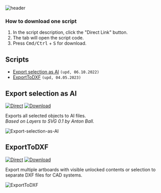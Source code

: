 ![header](https://i.ibb.co/mF018gV/emblem.png)

### How to download one script 
1. In the script description, click the "Direct Link" button.
2. The tab will open the script code.
3. Press <kbd>Cmd/Ctrl</kbd> + <kbd>S</kbd> for download.

## Scripts
* [Export selection as AI](https://github.com/motivate-soft/ai-es/blob/master/md/Export.md#export-selection-as-ai) `(upd, 06.10.2022)`
* [ExportToDXF](https://github.com/motivate-soft/ai-es/blob/master/md/Export.md#exporttodxf) `(upd, 04.05.2023)`

## Export selection as AI
[![Direct](https://img.shields.io/badge/Direct%20Link-Export--selection--as--AI.jsx-FF6900.svg)](https://rebrand.ly/exptoai) [![Download](https://img.shields.io/badge/Download%20All-Zip%20archive-0088CC.svg)](https://bit.ly/2M0j95N)

Exports all selected objects to AI files.    
*Based on Layers to SVG 0.1 by Anton Ball.*

![Export-selection-as-AI](https://i.ibb.co/CPSRxq8/demo-Export-selection-as-AI.gif)

## ExportToDXF
[![Direct](https://img.shields.io/badge/Direct%20Link-ExportToDXF.jsx-FF6900.svg)](https://rebrand.ly/exptodxf) [![Download](https://img.shields.io/badge/Download%20All-Zip%20archive-0088CC.svg)](https://bit.ly/2M0j95N)

Export multiple artboards with visible unlocked contents or selection to separate DXF files for CAD systems. 

![ExportToDXF](https://i.ibb.co/xqhxjp0/Export-To-DXF.gif)
